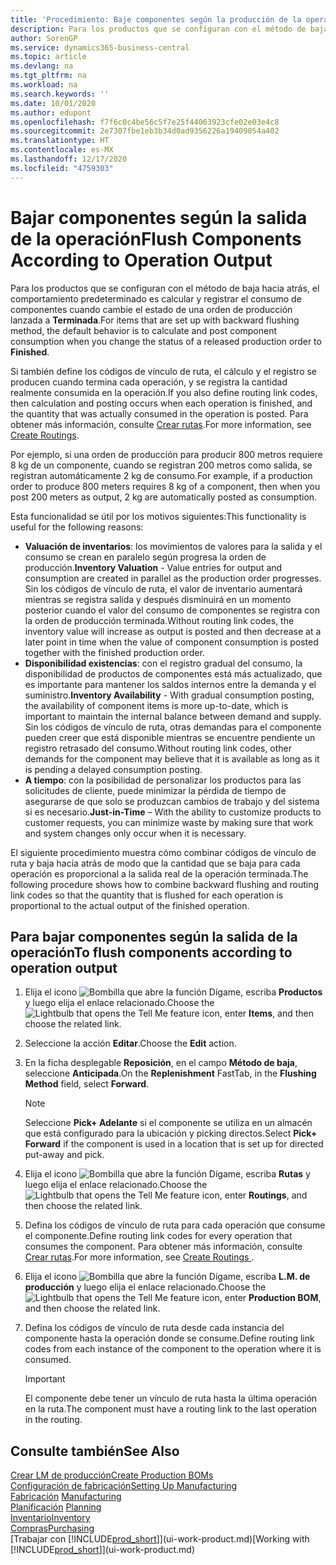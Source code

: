 ```yaml
---
title: 'Procedimiento: Baje componentes según la producción de la operación | Documentos de Microsoft'
description: Para los productos que se configuran con el método de baja hacia atrás, el comportamiento predeterminado es calcular y registrar el consumo de componentes cuando cambie el estado de una orden de producción lanzada a **Terminada**. Para obtener más información, consulte Método de baja.
author: SorenGP
ms.service: dynamics365-business-central
ms.topic: article
ms.devlang: na
ms.tgt_pltfrm: na
ms.workload: na
ms.search.keywords: ''
ms.date: 10/01/2020
ms.author: edupont
ms.openlocfilehash: f7f6c0c4be56c5f7e25f44063923cfe02e03e4c8
ms.sourcegitcommit: 2e7307fbe1eb3b34d0ad9356226a19409054a402
ms.translationtype: HT
ms.contentlocale: es-MX
ms.lasthandoff: 12/17/2020
ms.locfileid: "4759303"
---
```

# <a name="flush-components-according-to-operation-output"></a><span data-ttu-id="a6baa-104">Bajar componentes según la salida de la operación</span><span class="sxs-lookup"><span data-stu-id="a6baa-104">Flush Components According to Operation Output</span></span>
<span data-ttu-id="a6baa-105">Para los productos que se configuran con el método de baja hacia atrás, el comportamiento predeterminado es calcular y registrar el consumo de componentes cuando cambie el estado de una orden de producción lanzada a **Terminada**.</span><span class="sxs-lookup"><span data-stu-id="a6baa-105">For items that are set up with backward flushing method, the default behavior is to calculate and post component consumption when you change the status of a released production order to **Finished**.</span></span>  

<span data-ttu-id="a6baa-106">Si también define los códigos de vínculo de ruta, el cálculo y el registro se producen cuando termina cada operación, y se registra la cantidad realmente consumida en la operación.</span><span class="sxs-lookup"><span data-stu-id="a6baa-106">If you also define routing link codes, then calculation and posting occurs when each operation is finished, and the quantity that was actually consumed in the operation is posted.</span></span> <span data-ttu-id="a6baa-107">Para obtener más información, consulte [Crear rutas](production-how-to-create-routings.md).</span><span class="sxs-lookup"><span data-stu-id="a6baa-107">For more information, see [Create Routings](production-how-to-create-routings.md).</span></span>  

<span data-ttu-id="a6baa-108">Por ejemplo, si una orden de producción para producir 800 metros requiere 8 kg de un componente, cuando se registran 200 metros como salida, se registran automáticamente 2 kg de consumo.</span><span class="sxs-lookup"><span data-stu-id="a6baa-108">For example, if a production order to produce 800 meters requires 8 kg of a component, then when you post 200 meters as output, 2 kg are automatically posted as consumption.</span></span>  

<span data-ttu-id="a6baa-109">Esta funcionalidad se útil por los motivos siguientes:</span><span class="sxs-lookup"><span data-stu-id="a6baa-109">This functionality is useful for the following reasons:</span></span>  

-   <span data-ttu-id="a6baa-110">**Valuación de inventarios**: los movimientos de valores para la salida y el consumo se crean en paralelo según progresa la orden de producción.</span><span class="sxs-lookup"><span data-stu-id="a6baa-110">**Inventory Valuation** - Value entries for output and consumption are created in parallel as the production order progresses.</span></span> <span data-ttu-id="a6baa-111">Sin los códigos de vínculo de ruta, el valor de inventario aumentará mientras se registra salida y después disminuirá en un momento posterior cuando el valor del consumo de componentes se registra con la orden de producción terminada.</span><span class="sxs-lookup"><span data-stu-id="a6baa-111">Without routing link codes, the inventory value will increase as output is posted and then decrease at a later point in time when the value of component consumption is posted together with the finished production order.</span></span>  
-   <span data-ttu-id="a6baa-112">**Disponibilidad existencias**: con el registro gradual del consumo, la disponibilidad de productos de componentes está más actualizado, que es importante para mantener los saldos internos entre la demanda y el suministro.</span><span class="sxs-lookup"><span data-stu-id="a6baa-112">**Inventory Availability** - With gradual consumption posting, the availability of component items is more up-to-date, which is important to maintain the internal balance between demand and supply.</span></span> <span data-ttu-id="a6baa-113">Sin los códigos de vínculo de ruta, otras demandas para el componente pueden creer que está disponible mientras se encuentre pendiente un registro retrasado del consumo.</span><span class="sxs-lookup"><span data-stu-id="a6baa-113">Without routing link codes, other demands for the component may believe that it is available as long as it is pending a delayed consumption posting.</span></span>  
-   <span data-ttu-id="a6baa-114">**A tiempo**: con la posibilidad de personalizar los productos para las solicitudes de cliente, puede minimizar la pérdida de tiempo de asegurarse de que solo se produzcan cambios de trabajo y del sistema si es necesario.</span><span class="sxs-lookup"><span data-stu-id="a6baa-114">**Just-in-Time** – With the ability to customize products to customer requests, you can minimize waste by making sure that work and system changes only occur when it is necessary.</span></span>  

<span data-ttu-id="a6baa-115">El siguiente procedimiento muestra cómo combinar códigos de vínculo de ruta y baja hacia atrás de modo que la cantidad que se baja para cada operación es proporcional a la salida real de la operación terminada.</span><span class="sxs-lookup"><span data-stu-id="a6baa-115">The following procedure shows how to combine backward flushing and routing link codes so that the quantity that is flushed for each operation is proportional to the actual output of the finished operation.</span></span>  

## <a name="to-flush-components-according-to-operation-output"></a><span data-ttu-id="a6baa-116">Para bajar componentes según la salida de la operación</span><span class="sxs-lookup"><span data-stu-id="a6baa-116">To flush components according to operation output</span></span>  
1.  <span data-ttu-id="a6baa-117">Elija el icono ![Bombilla que abre la función Dígame](media/ui-search/search_small.png "Dígame qué desea hacer"), escriba **Productos** y luego elija el enlace relacionado.</span><span class="sxs-lookup"><span data-stu-id="a6baa-117">Choose the ![Lightbulb that opens the Tell Me feature](media/ui-search/search_small.png "Tell me what you want to do") icon, enter **Items**, and then choose the related link.</span></span>  
2.  <span data-ttu-id="a6baa-118">Seleccione la acción **Editar**.</span><span class="sxs-lookup"><span data-stu-id="a6baa-118">Choose the **Edit** action.</span></span>  
3.  <span data-ttu-id="a6baa-119">En la ficha desplegable **Reposición**, en el campo **Método de baja**, seleccione **Anticipada**.</span><span class="sxs-lookup"><span data-stu-id="a6baa-119">On the **Replenishment** FastTab, in the **Flushing Method** field, select **Forward**.</span></span>  

    > [!NOTE]  
    >  <span data-ttu-id="a6baa-120">Seleccione **Pick+ Adelante** si el componente se utiliza en un almacén que está configurado para la ubicación y picking directos.</span><span class="sxs-lookup"><span data-stu-id="a6baa-120">Select **Pick+ Forward** if the component is used in a location that is set up for directed put-away and pick.</span></span>  

4.  <span data-ttu-id="a6baa-121">Elija el icono ![Bombilla que abre la función Dígame](media/ui-search/search_small.png "Dígame qué desea hacer"), escriba **Rutas** y luego elija el enlace relacionado.</span><span class="sxs-lookup"><span data-stu-id="a6baa-121">Choose the ![Lightbulb that opens the Tell Me feature](media/ui-search/search_small.png "Tell me what you want to do") icon, enter **Routings**, and then choose the related link.</span></span>  
5.  <span data-ttu-id="a6baa-122">Defina los códigos de vínculo de ruta para cada operación que consume el componente.</span><span class="sxs-lookup"><span data-stu-id="a6baa-122">Define routing link codes for every operation that consumes the component.</span></span> <span data-ttu-id="a6baa-123">Para obtener más información, consulte [Crear rutas](production-how-to-create-routings.md).</span><span class="sxs-lookup"><span data-stu-id="a6baa-123">For more information, see [Create Routings ](production-how-to-create-routings.md).</span></span>  
6.  <span data-ttu-id="a6baa-124">Elija el icono ![Bombilla que abre la función Dígame](media/ui-search/search_small.png "Dígame qué desea hacer"), escriba **L.M. de producción** y luego elija el enlace relacionado.</span><span class="sxs-lookup"><span data-stu-id="a6baa-124">Choose the ![Lightbulb that opens the Tell Me feature](media/ui-search/search_small.png "Tell me what you want to do") icon, enter **Production BOM**, and then choose the related link.</span></span>  
7.  <span data-ttu-id="a6baa-125">Defina los códigos de vínculo de ruta desde cada instancia del componente hasta la operación donde se consume.</span><span class="sxs-lookup"><span data-stu-id="a6baa-125">Define routing link codes from each instance of the component to the operation where it is consumed.</span></span>

    > [!IMPORTANT]  
    >  <span data-ttu-id="a6baa-126">El componente debe tener un vínculo de ruta hasta la última operación en la ruta.</span><span class="sxs-lookup"><span data-stu-id="a6baa-126">The component must have a routing link to the last operation in the routing.</span></span>  

## <a name="see-also"></a><span data-ttu-id="a6baa-127">Consulte también</span><span class="sxs-lookup"><span data-stu-id="a6baa-127">See Also</span></span>  
[<span data-ttu-id="a6baa-128">Crear LM de producción</span><span class="sxs-lookup"><span data-stu-id="a6baa-128">Create Production BOMs</span></span>](production-how-to-create-production-boms.md)  
[<span data-ttu-id="a6baa-129">Configuración de fabricación</span><span class="sxs-lookup"><span data-stu-id="a6baa-129">Setting Up Manufacturing</span></span>](production-configure-production-processes.md)  
<span data-ttu-id="a6baa-130">[Fabricación](production-manage-manufacturing.md)  </span><span class="sxs-lookup"><span data-stu-id="a6baa-130">[Manufacturing](production-manage-manufacturing.md)  </span></span>  
<span data-ttu-id="a6baa-131">[Planificación](production-planning.md) </span><span class="sxs-lookup"><span data-stu-id="a6baa-131">[Planning](production-planning.md) </span></span>  
[<span data-ttu-id="a6baa-132">Inventario</span><span class="sxs-lookup"><span data-stu-id="a6baa-132">Inventory</span></span>](inventory-manage-inventory.md)  
[<span data-ttu-id="a6baa-133">Compras</span><span class="sxs-lookup"><span data-stu-id="a6baa-133">Purchasing</span></span>](purchasing-manage-purchasing.md)  
<span data-ttu-id="a6baa-134">[Trabajar con [!INCLUDE[prod_short](includes/prod_short.md)]](ui-work-product.md)</span><span class="sxs-lookup"><span data-stu-id="a6baa-134">[Working with [!INCLUDE[prod_short](includes/prod_short.md)]](ui-work-product.md)</span></span>
